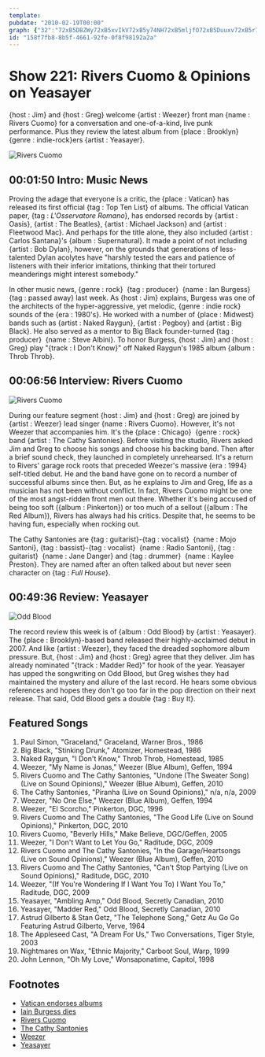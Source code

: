 ```yaml
---
template: 
pubdate: "2010-02-19T00:00"
graph: {"32":"72xB5DBZWy72xB5xvIkV72xB5y74NH72xB5mljfO72xB5Duuxv72xB5r7yyA72xB5wrpakxvIkVy74NHBMlTxxHG4e3koZSBEA8r3koZSJzZKV3koZSEmsXA3koZSJKY0H3koZSxHG4eUs2h7xHG4ejI9WIxHG4eEmsXAUs2h7JKY0HUs2h7JzZKVUs2h7BKugFJKY0HJKY0HeRzW7BEA8rJzZKVBKugFeRzW7","BK":"2IBlYjBkfl2IBlYWbxcu2IBlYOEjuCBMlTxMOJ5zMOJ5zgsgqeBMlTxgsgqeC0soDgsgqeZa4gogsgqegsgqesa2e55ZJC2gsgqegsgqeqQgla3jrd1qQgla3jrd15ZJC2CH2ViqQglaCH2Visa2e56IuT9sa2e5BMNqgZa4go","2AO":"97qipNZU6KNZU6KlJpSfNZU6KVNyZF7Y5sTlJpSf97qipX6cfd97qipBHm1G"}
id: "158f7fb8-8b5f-4661-92fe-0f8f98192a2a"
---
```






# Show 221: Rivers Cuomo & Opinions on Yeasayer

{host : Jim} and {host : Greg} welcome {artist : Weezer} front man {name : Rivers Cuomo} for a conversation and one-of-a-kind, live punk performance. Plus they review the latest album from {place : Brooklyn}  {genre : indie-rock}ers {artist : Yeasayer}.

![Rivers Cuomo](https://static.soundopinions.org/images/2010/riverscuomo.jpg)



## 00:01:50 Intro: Music News

Proving the adage that everyone is a critic, the {place : Vatican} has released its first official {tag : Top Ten List} of albums. The official Vatican paper, {tag : *L'Osservatore Romano*}, has endorsed records by {artist : Oasis}, {artist : The Beatles}, {artist : Michael Jackson} and {artist : Fleetwood Mac}. And perhaps for the title alone, they also included {artist : Carlos Santana}'s {album : Supernatural}. It made a point of not including {artist : Bob Dylan}, however, on the grounds that generations of less-talented Dylan acolytes have "harshly tested the ears and patience of listeners with their inferior imitations, thinking that their tortured meanderings might interest somebody."

In other music news, {genre : rock}  {tag : producer}  {name : Ian Burgess}  {tag : passed away} last week. As {host : Jim} explains, Burgess was one of the architects of the hyper-aggressive, yet melodic, {genre : indie rock} sounds of the {era : 1980's}. He worked with a number of {place : Midwest} bands such as {artist : Naked Raygun}, {artist : Pegboy} and {artist : Big Black}. He also served as a mentor to Big Black founder-turned {tag : producer}  {name : Steve Albini}. To honor Burgess, {host : Jim} and {host : Greg} play "{track : I Don't Know}" off Naked Raygun's 1985 album {album : Throb Throb}.



## 00:06:56 Interview: Rivers Cuomo

![Rivers Cuomo](https://static.soundopinions.org/assets/221/BK0.jpg)

During our feature segment {host : Jim} and {host : Greg} are joined by {artist : Weezer} lead singer {name : Rivers Cuomo}. However, it's not Weezer that accompanies him. It's the {place : Chicago}  {genre : rock} band {artist : The Cathy Santonies}. Before visiting the studio, Rivers asked Jim and Greg to choose his songs and choose his backing band. Then after a brief sound check, they launched in completely unrehearsed. It's a return to Rivers' garage rock roots that preceded Weezer's massive {era : 1994} self-titled debut. He and the band have gone on to record a number of successful albums since then. But, as he explains to Jim and Greg, life as a musician has not been without conflict. In fact, Rivers Cuomo might be one of the most angst-ridden front men out there. Whether it's being accused of being too soft ({album : Pinkerton}) or too much of a sellout ({album : The Red Album}), Rivers has always had his critics. Despite that, he seems to be having fun, especially when rocking out.

The Cathy Santonies are {tag : guitarist}-{tag : vocalist}  {name : Mojo Santoni}, {tag : bassist}-{tag : vocalist}  {name : Radio Santoni}, {tag : guitarist}  {name : Jane Danger} and {tag : drummer}  {name : Kaylee Preston}. They are named after an often talked about but never seen character on {tag : *Full House*}.



## 00:49:36 Review: Yeasayer

![Odd Blood](https://static.soundopinions.org/assets/221/2AO0.jpg)

The record review this week is of {album : Odd Blood} by {artist : Yeasayer}. The {place : Brooklyn}-based band released their highly-acclaimed debut in 2007. And like {artist : Weezer}, they faced the dreaded sophomore album pressure. But, {host : Jim} and {host : Greg} agree that they deliver. Jim has already nominated "{track : Madder Red}" for hook of the year. Yeasayer has upped the songwriting on Odd Blood, but Greg wishes they had maintained the mystery and allure of the last record. He hears some obvious references and hopes they don't go too far in the pop direction on their next release. That said, Odd Blood gets a double {tag : Buy It}.



## Featured Songs

1. Paul Simon, "Graceland," Graceland, Warner Bros., 1986
2. Big Black, "Stinking Drunk," Atomizer, Homestead, 1986
3. Naked Raygun, "I Don't Know," Throb Throb, Homestead, 1985
4. Weezer, "My Name is Jonas," Weezer (Blue Album), Geffen, 1994
5. Rivers Cuomo and The Cathy Santonies, "Undone (The Sweater Song) (Live on Sound Opinions)," Weezer (Blue Album), Geffen, 2010
6. The Cathy Santonies, "Piranha (Live on Sound Opinions)," n/a, n/a, 2009
7. Weezer, "No One Else," Weezer (Blue Album), Geffen, 1994
8. Weezer, "El Scorcho," Pinkerton, DGC, 1996
9. Rivers Cuomo and The Cathy Santonies, "The Good Life (Live on Sound Opinions)," Pinkerton, DGC, 2010
10. Rivers Cuomo, "Beverly Hills," Make Believe, DGC/Geffen, 2005
11. Weezer, "I Don't Want to Let You Go," Raditude, DGC, 2009
12. Rivers Cuomo and The Cathy Santonies, "In the Garage/Heartsongs (Live on Sound Opinions)," Weezer (Blue Album), Geffen, 2010
13. Rivers Cuomo and The Cathy Santonies, "Can't Stop Partying (Live on Sound Opinions)," Raditude, DGC, 2010
14. Weezer, "(If You're Wondering If I Want You To) I Want You To," Raditude, DGC, 2009
15. Yeasayer, "Ambling Amp," Odd Blood, Secretly Canadian, 2010
16. Yeasayer, "Madder Red," Odd Blood, Secretly Canadian, 2010
17. Astrud Gilberto & Stan Getz, "The Telephone Song," Getz Au Go Go Featuring Astrud Gilberto, Verve, 1964
18. The Appleseed Cast, "A Dream For Us," Two Conversations, Tiger Style, 2003
19. Nightmares on Wax, "Ethnic Majority," Carboot Soul, Warp, 1999
20. John Lennon, "Oh My Love," Wonsaponatime, Capitol, 1998



## Footnotes

- [Vatican endorses albums](http://www.nytimes.com/2010/02/15/arts/music/15arts-VATICANSTOP1_BRF.html?_r=0)
- [Iain Burgess dies](http://pitchfork.com/news/37908-rip-punk-producer-iain-burgess/)
- [Rivers Cuomo](http://riverscuomo.com/)
- [The Cathy Santonies](https://www.reverbnation.com/thecathysantonies)
- [Weezer](http://weezer.com/)
- [Yeasayer](http://blog.yeasayer.net/)